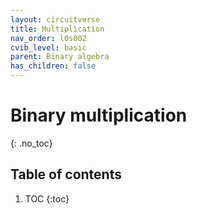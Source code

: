 ```yaml
---
layout: circuitverse
title: Multiplication
nav_order: l0s002
cvib_level: basic
parent: Binary algebra
has_children: false
---
```


# Binary multiplication
{: .no_toc}

## Table of contents

1. TOC
{:toc}
